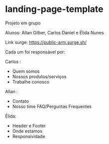 # landing-page-template
Projeto em grupo 

Alunos: Allan Gilber, Carlos Daniel e Élida Nunes

Link surge: https://public-arm.surge.sh/
 
Cada um foi responsável por:
 
 Carlos :
- Quem somos
- Nossos produtos/serviços
- Trabalhe conosco
 
 Allan :
- Contato
- Nosso time
FAQ/Perguntas Frequentes
 
 Élida:
- Header e Footer
- Onde estamos
- Responsividade
